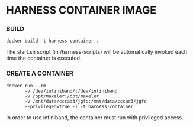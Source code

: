 HARNESS CONTAINER IMAGE
=======================

### BUILD

    docker build -t harness-container .

The start.sh script (in /harness-scripts) will be automatically invoked each time
the container is executed. 

### CREATE A CONTAINER

    docker run --rm 
           -v /dev/infiniband/:/dev/infiniband 
           -v /opt/maxeler:/opt/maxeler           
           -v /mnt/data/cccad3/jgfc:/mnt/data/cccad3/jgfc 
           --privileged=true -i -t harness-container
           

In order to use infiniband, the container must run with privileged access.


